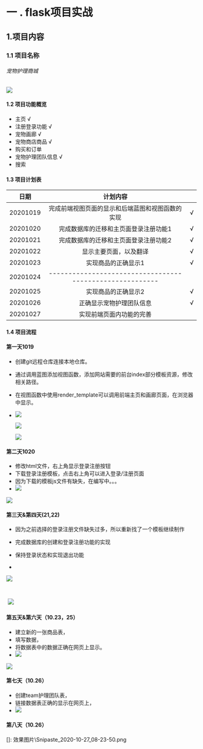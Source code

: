 # 一 . flask项目实战

## 1.项目内容

### 1.1 项目名称

###### 宠物护理商城

![](https://github.com/yy2428065460/flask_images/raw/master/Snipaste_2020-10-20_08-44-04.png)



#### 1.2 项目功能概览

- 主页   √
- 注册登录功能   √
- 宠物画廊   √
- 宠物商店商品  √
- 购买和订单 
- 宠物护理团队信息    √
- 搜索



#### 1.3 项目计划表

|   日期   |                         计划内容                         |      |
| :------: | :------------------------------------------------------: | ---- |
| 20201019 |     完成前端视图页面的显示和后端蓝图和视图函数的实现     | √    |
| 20201020 |          完成数据库的迁移和主页面登录注册功能1           | √    |
| 20201021 |          完成数据库的迁移和主页面登录注册功能2           | √    |
| 20201022 |                  显示主要页面，以及翻译                  | √    |
| 20201023 |                   实现商品的正确显示1                    | √    |
| 20201024 | -------------------------------------------------------- |      |
| 20201025 |                   实现商品的正确显示2                    | √    |
| 20201026 |                 正确显示宠物护理团队信息                 | √    |
| 20201027 |                 实现前端页面内功能的完善                 |      |



#### 1.4 项目流程

#### 第一天1019

- 创建git远程仓库连接本地仓库。

- 通过调用蓝图添加视图函数，添加网站需要的前台index部分模板资源，修改相关路径。

- 在视图函数中使用render_template可以调用前端主页和画廊页面，在浏览器中显示。

- ![](效果图片\Snipaste_2020-10-20_08-44-04.png)

  

  ![](效果图片\Snipaste_2020-10-20_08-44-57.png)

    

  ![](效果图片\Snipaste_2020-10-20_08-45-09.png)



#### 第二天1020

- 修改html文件，右上角显示登录注册按钮
- 下载登录注册模板，点击右上角可以进入登录/注册页面
- 因为下载的模板js文件有缺失，在编写中。。。
- ![](效果图片\Snipaste_2020-10-21_08-02-03.png)



![](效果图片\Snipaste_2020-10-21_08-02-21.png)



#### 第三天&第四天(21,22)

- 因为之前选择的登录注册文件缺失过多，所以重新找了一个模板继续制作

- 完成数据库的创建和登录注册功能的实现

- 保持登录状态和实现退出功能

- 

  ![](效果图片\Snipaste_2020-10-22_21-26-33.png)



​	

​	![](效果图片\Snipaste_2020-10-22_21-27-18.png)



#### 第五天&第六天（10.23，25）

- 建立新的一张商品表，
- 填写数据，
- 将数据表中的数据正确在网页上显示。
- ![](效果图片\Snipaste_2020-10-27_08-23-50.png)


![](效果图片\Snipaste_2020-10-27_08-30-27.png)



#### 第七天（10.26）

- 创建team护理团队表，
- 链接数据表正确的显示在网页上，
- ![](效果图片\Snipaste_2020-10-27_08-23-23.png)





#### 第八天（10.26）

[]: 效果图片\Snipaste_2020-10-27_08-23-50.png